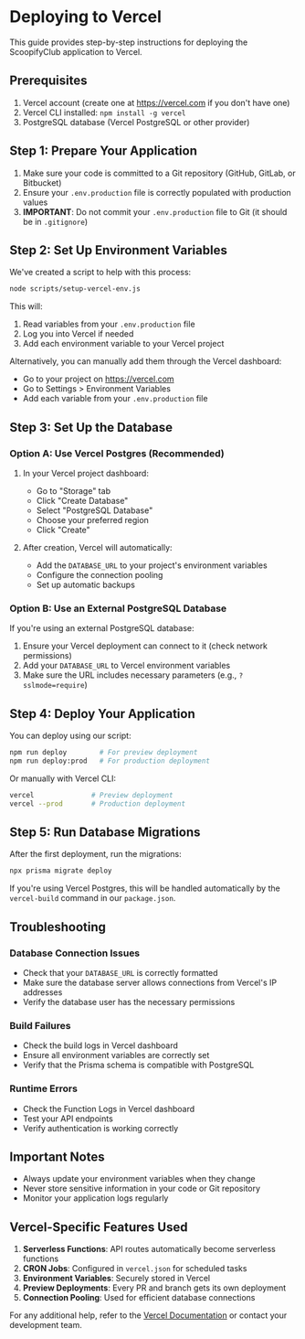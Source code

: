# Deploying to Vercel

This guide provides step-by-step instructions for deploying the ScoopifyClub application to Vercel.

## Prerequisites

1. Vercel account (create one at https://vercel.com if you don't have one)
2. Vercel CLI installed: `npm install -g vercel`
3. PostgreSQL database (Vercel PostgreSQL or other provider)

## Step 1: Prepare Your Application

1. Make sure your code is committed to a Git repository (GitHub, GitLab, or Bitbucket)
2. Ensure your `.env.production` file is correctly populated with production values
3. **IMPORTANT**: Do not commit your `.env.production` file to Git (it should be in `.gitignore`)

## Step 2: Set Up Environment Variables

We've created a script to help with this process:

```bash
node scripts/setup-vercel-env.js
```

This will:
1. Read variables from your `.env.production` file
2. Log you into Vercel if needed
3. Add each environment variable to your Vercel project

Alternatively, you can manually add them through the Vercel dashboard:
- Go to your project on https://vercel.com
- Go to Settings > Environment Variables
- Add each variable from your `.env.production` file

## Step 3: Set Up the Database

### Option A: Use Vercel Postgres (Recommended)

1. In your Vercel project dashboard:
   - Go to "Storage" tab
   - Click "Create Database"
   - Select "PostgreSQL Database"
   - Choose your preferred region
   - Click "Create"

2. After creation, Vercel will automatically:
   - Add the `DATABASE_URL` to your project's environment variables
   - Configure the connection pooling
   - Set up automatic backups

### Option B: Use an External PostgreSQL Database

If you're using an external PostgreSQL database:

1. Ensure your Vercel deployment can connect to it (check network permissions)
2. Add your `DATABASE_URL` to Vercel environment variables
3. Make sure the URL includes necessary parameters (e.g., `?sslmode=require`)

## Step 4: Deploy Your Application

You can deploy using our script:

```bash
npm run deploy        # For preview deployment
npm run deploy:prod   # For production deployment
```

Or manually with Vercel CLI:

```bash
vercel              # Preview deployment
vercel --prod       # Production deployment
```

## Step 5: Run Database Migrations

After the first deployment, run the migrations:

```bash
npx prisma migrate deploy
```

If you're using Vercel Postgres, this will be handled automatically by the `vercel-build` command in our `package.json`.

## Troubleshooting

### Database Connection Issues

- Check that your `DATABASE_URL` is correctly formatted
- Make sure the database server allows connections from Vercel's IP addresses
- Verify the database user has the necessary permissions

### Build Failures

- Check the build logs in Vercel dashboard
- Ensure all environment variables are correctly set
- Verify that the Prisma schema is compatible with PostgreSQL

### Runtime Errors

- Check the Function Logs in Vercel dashboard
- Test your API endpoints
- Verify authentication is working correctly

## Important Notes

- Always update your environment variables when they change
- Never store sensitive information in your code or Git repository
- Monitor your application logs regularly

## Vercel-Specific Features Used

1. **Serverless Functions**: API routes automatically become serverless functions
2. **CRON Jobs**: Configured in `vercel.json` for scheduled tasks
3. **Environment Variables**: Securely stored in Vercel
4. **Preview Deployments**: Every PR and branch gets its own deployment
5. **Connection Pooling**: Used for efficient database connections

For any additional help, refer to the [Vercel Documentation](https://vercel.com/docs) or contact your development team. 
